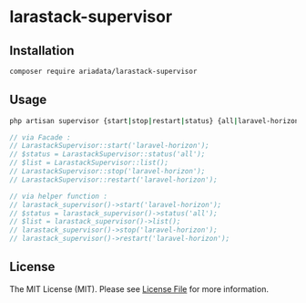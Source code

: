 # larastack-supervisor

## Installation

```bash
composer require ariadata/larastack-supervisor
```

## Usage

```bash
php artisan supervisor {start|stop|restart|status} {all|laravel-horizon}
```

```php
// via Facade :
// LarastackSupervisor::start('laravel-horizon');
// $status = LarastackSupervisor::status('all');
// $list = LarastackSupervisor::list();
// LarastackSupervisor::stop('laravel-horizon');
// LarastackSupervisor::restart('laravel-horizon');

// via helper function :
// larastack_supervisor()->start('laravel-horizon');
// $status = larastack_supervisor()->status('all');
// $list = larastack_supervisor()->list();
// larastack_supervisor()->stop('laravel-horizon');
// larastack_supervisor()->restart('laravel-horizon');
```

## License

The MIT License (MIT). Please see [License File](LICENSE.md) for more information.
